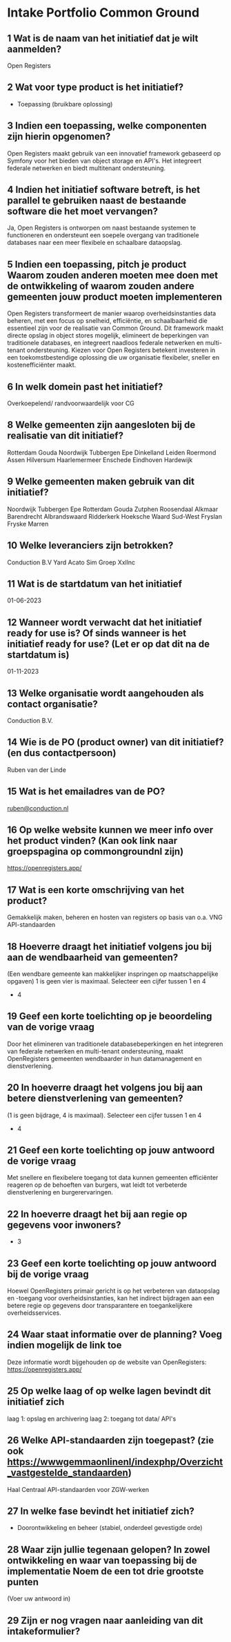 # Intake Portfolio Common Ground

## 1 Wat is de naam van het initiatief dat je wilt aanmelden?

Open Registers

## 2 Wat voor type product is het initiatief?

* Toepassing (bruikbare oplossing)

## 3 Indien een toepassing, welke componenten zijn hierin opgenomen?

Open Registers maakt gebruik van een innovatief framework gebaseerd op Symfony voor het bieden van object storage en API's. Het integreert federale netwerken en biedt multitenant ondersteuning.

## 4 Indien het initiatief software betreft, is het parallel te gebruiken naast de bestaande software die het moet vervangen?

Ja, Open Registers is ontworpen om naast bestaande systemen te functioneren en ondersteunt een soepele overgang van traditionele databases naar een meer flexibele en schaalbare dataopslag.

## 5 Indien een toepassing, pitch je product Waarom zouden anderen moeten mee doen met de ontwikkeling of waarom zouden andere gemeenten jouw product moeten implementeren

Open Registers transformeert de manier waarop overheidsinstanties data beheren, met een focus op snelheid, efficiëntie, en schaalbaarheid die essentieel zijn voor de realisatie van Common Ground. Dit framework maakt directe opslag in object stores mogelijk, elimineert de beperkingen van traditionele databases, en integreert naadloos federale netwerken en multi-tenant ondersteuning. Kiezen voor Open Registers betekent investeren in een toekomstbestendige oplossing die uw organisatie flexibeler, sneller en kostenefficiënter maakt.

## 6 In welk domein past het initiatief?

Overkoepelend/ randvoorwaardelijk voor CG

## 8 Welke gemeenten zijn aangesloten bij de realisatie van dit initiatief?

Rotterdam
Gouda
Noordwijk
Tubbergen
Epe
Dinkelland
Leiden
Roermond
Assen
Hilversum
Haarlemermeer
Enschede
Eindhoven
Hardewijk

## 9 Welke gemeenten maken gebruik van dit initiatief?

Noordwijk
Tubbergen
Epe
Rotterdam
Gouda
Zutphen
Roosendaal
Alkmaar
Barendrecht
Albrandswaard
Ridderkerk
Hoeksche Waard
Sud-West Fryslan
Fryske Marren

## 10 Welke leveranciers zijn betrokken?

Conduction B.V
Yard
Acato
Sim Groep
Xxllnc

## 11 Wat is de startdatum van het initiatief

01-06-2023

## 12 Wanneer wordt verwacht dat het initiatief ready for use  is? Of sinds wanneer is het initiatief ready for use? (Let er op dat dit na de startdatum is)

01-11-2023

## 13 Welke organisatie wordt aangehouden als contact organisatie?

Conduction B.V.

## 14 Wie is de PO (product owner) van dit initiatief? (en dus contactpersoon)

Ruben van der Linde

## 15 Wat is het emailadres van de PO?

<ruben@conduction.nl>

## 16 Op welke website kunnen we meer info over het product vinden? (Kan ook link naar groepspagina op commongroundnl zijn)

<https://openregisters.app/>

## 17 Wat is een korte omschrijving van het product?

Gemakkelijk maken, beheren en hosten van registers op basis van o.a. VNG API-standaarden

## 18 Hoeverre draagt het initiatief volgens jou bij aan de wendbaarheid van gemeenten?

(Een wendbare gemeente kan makkelijker inspringen op maatschappelijke opgaven)
1 is geen vier is maximaal. Selecteer een cijfer tussen 1 en 4

* 4

## 19 Geef een korte toelichting op je beoordeling van de vorige vraag

Door het elimineren van traditionele databasebeperkingen en het integreren van federale netwerken en multi-tenant ondersteuning, maakt OpenRegisters gemeenten wendbaarder in hun datamanagement en dienstverlening.

## 20 In hoeverre draagt het volgens jou bij aan betere dienstverlening van gemeenten?

(1 is geen bijdrage, 4 is maximaal). Selecteer een cijfer tussen 1 en 4

* 4

## 21 Geef een korte toelichting op jouw antwoord de vorige vraag

Met snellere en flexibelere toegang tot data kunnen gemeenten efficiënter reageren op de behoeften van burgers, wat leidt tot verbeterde dienstverlening en burgerervaringen.

## 22 In hoeverre draagt het bij aan regie op gegevens voor inwoners?

* 3

## 23 Geef een korte toelichting op jouw antwoord bij de vorige vraag

Hoewel OpenRegisters primair gericht is op het verbeteren van dataopslag en -toegang voor overheidsinstanties, kan het indirect bijdragen aan een betere regie op gegevens door transparantere en toegankelijkere overheidsservices.

## 24 Waar staat informatie over de planning? Voeg indien mogelijk de link toe

Deze informatie wordt bijgehouden op de website van OpenRegisters: <https://openregisters.app/>

## 25 Op welke laag of op welke lagen bevindt dit initiatief zich

laag 1: opslag en archivering
laag 2: toegang tot data/ API's

## 26 Welke API-standaarden zijn toegepast? (zie ook <https://wwwgemmaonlinenl/indexphp/Overzicht_vastgestelde_standaarden>)

Haal Centraal
API-standaarden voor ZGW-werken

## 27 In welke fase bevindt het initiatief zich?

* Doorontwikkeling en beheer (stabiel, onderdeel gevestigde orde)

## 28 Waar zijn jullie tegenaan gelopen? In zowel ontwikkeling en waar van toepassing bij de implementatie Noem de een tot drie grootste punten

(Voer uw antwoord in)

## 29 Zijn er nog vragen naar aanleiding van dit intakeformulier?
